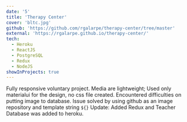 ```yaml
---
date: '5'
title: 'Therapy Center'
cover: 'bltc.jpg'
github: 'https://github.com/rgalarpe/therapy-center/tree/master'
external: 'https://rgalarpe.github.io/therapy-center/'
tech:
  - Heroku
  - ReactJS
  - PostgreSQL
  - Redux
  - NodeJS
showInProjects: true
---
```


Fully responsive voluntary project. Media are lightweight; Used only materialui for the design, no css file created. Encountered difficulties on putting image to database. Issue solved by using github as an image repository and template string `${}`
Update: Added Redux and Teacher Database was added to heroku.
